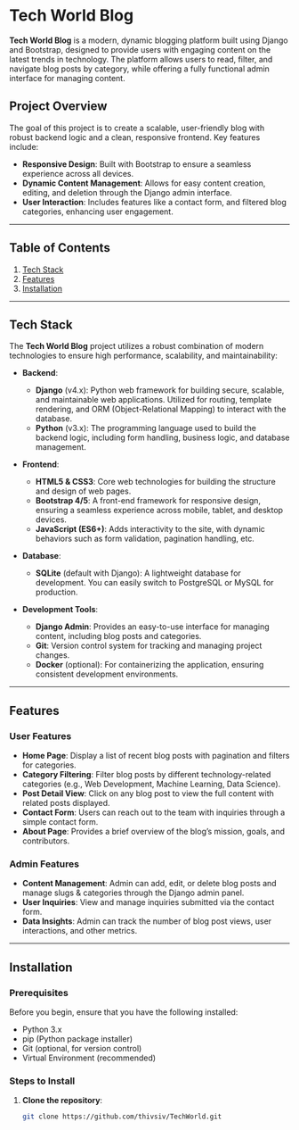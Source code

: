 # Tech World Blog

**Tech World Blog** is a modern, dynamic blogging platform built using Django and Bootstrap, designed to provide users with engaging content on the latest trends in technology. The platform allows users to read, filter, and navigate blog posts by category, while offering a fully functional admin interface for managing content.

## Project Overview

The goal of this project is to create a scalable, user-friendly blog with robust backend logic and a clean, responsive frontend. Key features include:
- **Responsive Design**: Built with Bootstrap to ensure a seamless experience across all devices.
- **Dynamic Content Management**: Allows for easy content creation, editing, and deletion through the Django admin interface.
- **User Interaction**: Includes features like a contact form, and filtered blog categories, enhancing user engagement.

---

## Table of Contents

1. [Tech Stack](#tech-stack)
2. [Features](#features)
3. [Installation](#installation)

---

## Tech Stack

The **Tech World Blog** project utilizes a robust combination of modern technologies to ensure high performance, scalability, and maintainability:

- **Backend**:
  - **Django** (v4.x): Python web framework for building secure, scalable, and maintainable web applications. Utilized for routing, template rendering, and ORM (Object-Relational Mapping) to interact with the database.
  - **Python** (v3.x): The programming language used to build the backend logic, including form handling, business logic, and database management.

- **Frontend**:
  - **HTML5 & CSS3**: Core web technologies for building the structure and design of web pages.
  - **Bootstrap 4/5**: A front-end framework for responsive design, ensuring a seamless experience across mobile, tablet, and desktop devices.
  - **JavaScript (ES6+)**: Adds interactivity to the site, with dynamic behaviors such as form validation, pagination handling, etc.

- **Database**:
  - **SQLite** (default with Django): A lightweight database for development. You can easily switch to PostgreSQL or MySQL for production.

- **Development Tools**:
  - **Django Admin**: Provides an easy-to-use interface for managing content, including blog posts and categories.
  - **Git**: Version control system for tracking and managing project changes.
  - **Docker** (optional): For containerizing the application, ensuring consistent development environments.

---

## Features

### User Features

- **Home Page**: Display a list of recent blog posts with pagination and filters for categories.
- **Category Filtering**: Filter blog posts by different technology-related categories (e.g., Web Development, Machine Learning, Data Science).
- **Post Detail View**: Click on any blog post to view the full content with related posts displayed.
- **Contact Form**: Users can reach out to the team with inquiries through a simple contact form.
- **About Page**: Provides a brief overview of the blog’s mission, goals, and contributors.

### Admin Features

- **Content Management**: Admin can add, edit, or delete blog posts and manage slugs & categories through the Django admin panel.
- **User Inquiries**: View and manage inquiries submitted via the contact form.
- **Data Insights**: Admin can track the number of blog post views, user interactions, and other metrics.

---

## Installation

### Prerequisites

Before you begin, ensure that you have the following installed:

- Python 3.x
- pip (Python package installer)
- Git (optional, for version control)
- Virtual Environment (recommended)

### Steps to Install

1. **Clone the repository**:
   ```bash
   git clone https://github.com/thivsiv/TechWorld.git
   
